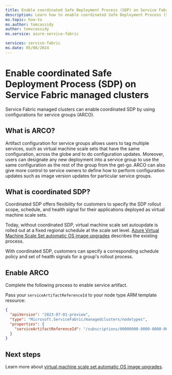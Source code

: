 ```yaml
---
title: Enable coordinated Safe Deployment Process (SDP) on Service Fabric managed clusters
description: Learn how to enable coordinated Safe Deployment Process (SDP) on Service Fabric managed clusters.
ms.topic: how-to
ms.author: tomcassidy
author: tomvcassidy
ms.service: azure-service-fabric

services: service-fabric
ms.date: 05/08/2024
---
```


# Enable coordinated Safe Deployment Process (SDP) on Service Fabric managed clusters

Service Fabric managed clusters can enable coordinated SDP by using configurations for service groups (ARCO).

## What is ARCO?

Artifact configuration for service groups allows users to tag multiple services, such as virtual machine scale sets that have the same configuration, across the globe and to do configuration updates. Moreover, users can designate any new deployment into a service group to use the same configuration as the rest of the group from the get-go. ARCO can also give more control to service owners to define how to perform configuration updates such as image version updates for particular service groups.

## What is coordinated SDP?

Coordinated SDP offers flexibility for customers to specify the SDP rollout scope, schedule, and health signal for their applications deployed as virtual machine scale sets.

Today, without coordinated SDP, virtual machine scale set autoupdate is rolled out at a fixed regional schedule at the scale set level. [Azure Virtual Machine Scale Set automatic OS image upgrades](../virtual-machine-scale-sets/virtual-machine-scale-sets-automatic-upgrade.md) describes the existing process.

With coordinated SDP, customers can specify a corresponding schedule policy and set of health signals for a group's rollout process.

## Enable ARCO

Complete the following process to enable service artifact.

Pass your `serviceArtifactReferenceId` to your node type ARM template resource:

```json
{ 
  "apiVersion": "2023-07-01-preview", 
  "type": "Microsoft.ServiceFabric/managedclusters/nodetypes", 
  "properties": { 
    "serviceArtifactReferenceId": "/subscriptions/00000000-0000-0000-0000-000000000000/resourceGroups/SampleResourceGroup/providers/Microsoft.Compute/galleries/SampleImageGallery/serviceArtifacts/SampleArtifactName/vmArtifactsProfiles/SampleVmArtifactProfile" 
  } 
} 
```

## Next steps

Learn more about [virtual machine scale set automatic OS image upgrades](../virtual-machine-scale-sets/virtual-machine-scale-sets-automatic-upgrade.md).
